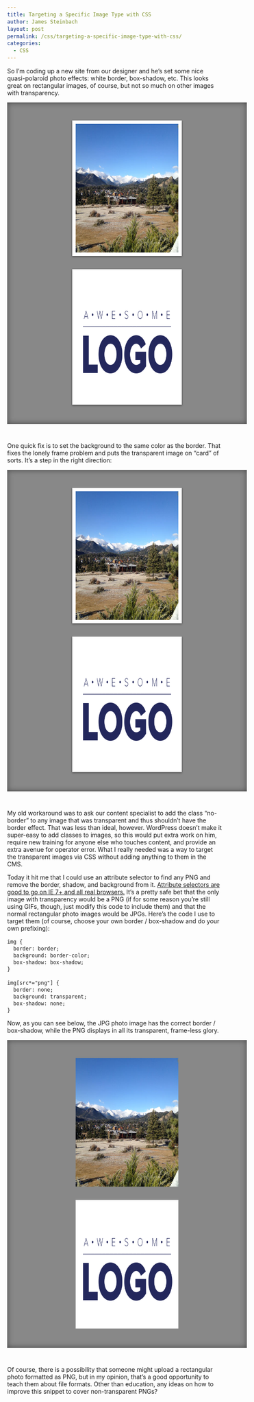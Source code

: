 ```yaml
---
title: Targeting a Specific Image Type with CSS
author: James Steinbach
layout: post
permalink: /css/targeting-a-specific-image-type-with-css/
categories:
  - CSS
---
```


<style>
 .image-box { padding: 2em; width: 600px; max-width: 100%; background: #888; margin-bottom: 3em; text-align: center; box-shadow: inset 0 0 1em #444; -webkit-box-shadow: inset 0 0 1em #444;}
.image-box img { width: 240px; max-width: 100%; margin: 1em; display: inline-block; border: #fff 8px solid; box-shadow: 0 2px 4px #444; -webkit-box-shadow: 0 2px 4px #444; }
.meh.image-box img { width: 240px; max-width: 100%; margin: 1em; display: inline-block; border: #fff 8px solid; box-shadow: 0 2px 4px #444; -webkit-box-shadow: 0 2px 4px #444; background: #fff; }
.good.image-box img[src*='png'] { border: none; box-shadow: none; -webkit-box-shadow: none; background: transparent; }
</style>

So I&#8217;m coding up a new site from our designer and he&#8217;s set some nice quasi-polaroid photo effects: white border, box-shadow, etc. This looks great on rectangular images, of course, but not so much on other images with transparency.

<div class="image-box">
  <img class="size-full wp-image-1128 alignnone" alt="Normal rectangular photo image" src="/images/stanley-sm.jpg" width="400" height="300" />
  <img class="size-full wp-image-1127 alignnone" alt="Fake logo image with transparency" src="/images/fake-logo.png" width="400" height="300" />
</div>

One quick fix is to set the background to the same color as the border. That fixes the lonely frame problem and puts the transparent image on &#8220;card&#8221; of sorts. It&#8217;s a step in the right direction:

<div class="meh image-box">
  <img class="size-full wp-image-1128 alignnone" alt="Normal rectangular photo image" src="/images/stanley-sm.jpg" width="400" height="300" />
  <img class="size-full wp-image-1127 alignnone" alt="Fake logo image with transparency" src="/images/fake-logo.png" width="400" height="300" />
</div>

My old workaround was to ask our content specialist to add the class &#8220;no-border&#8221; to any image that was transparent and thus shouldn&#8217;t have the border effect. That was less than ideal, however. WordPress doesn&#8217;t make it super-easy to add classes to images, so this would put extra work on him, require new training for anyone else who touches content, and provide an extra avenue for operator error. What I really needed was a way to target the transparent images via CSS without adding anything to them in the CMS.

Today it hit me that I could use an attribute selector to find any PNG and remove the border, shadow, and background from it. <a title="Attribute Selectors on CSS-Tricks" href="http://css-tricks.com/attribute-selectors/" target="_blank">Attribute selectors are good to go on IE 7+ and all real browsers.</a> It&#8217;s a pretty safe bet that the only image with transparency would be a PNG (if for some reason you&#8217;re still using GIFs, though, just modify this code to include them) and that the normal rectangular photo images would be JPGs. Here&#8217;s the code I use to target them (of course, choose your own border / box-shadow and do your own prefixing):

```
img {
  border: border;
  background: border-color;
  box-shadow: box-shadow;
}

img[src*="png"] {
  border: none;
  background: transparent;
  box-shadow: none;
}
```

Now, as you can see below, the JPG photo image has the correct border / box-shadow, while the PNG displays in all its transparent, frame-less glory.

<div class="good image-box">
  <img class="size-full wp-image-1128 alignnone" alt="Normal rectangular photo image" src="/images/stanley-sm.jpg" width="400" height="300" />
  <img class="size-full wp-image-1127 alignnone" alt="Fake logo image with transparency" src="/images/fake-logo.png" width="400" height="300" />
</div>

Of course, there is a possibility that someone might upload a rectangular photo formatted as PNG, but in my opinion, that&#8217;s a good opportunity to teach them about file formats. Other than education, any ideas on how to improve this snippet to cover non-transparent PNGs?
